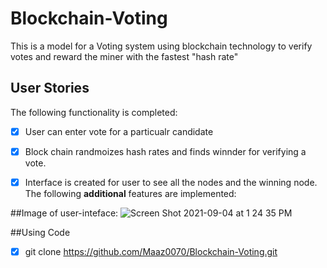 # Blockchain-Voting



This is a model for a Voting system using blockchain technology to verify votes and reward the miner with the fastest "hash rate"

## User Stories

The following functionality is completed:

- [x] User can enter vote for a particualr candidate
- [x] Block chain randmoizes hash rates and finds winnder for verifying a vote. 
- [x] Interface is created for user to see all the nodes and the winning node.
The following **additional** features are implemented:


##Image of user-inteface:
![Screen Shot 2021-09-04 at 1 24 35 PM](https://user-images.githubusercontent.com/67044481/132107196-6a845259-aa95-42b9-a3e2-4b95191ff781.png)



##Using Code
- [x] git clone https://github.com/Maaz0070/Blockchain-Voting.git

